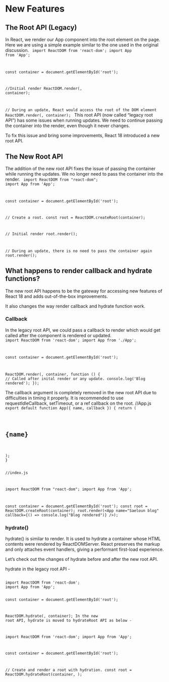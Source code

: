 # New Features

## The Root API (Legacy)

In React, we render our App component into the root element on the page. Here we are using a simple example similar to the one used in the original discussion.
<code>
import ReactDOM from 'react-dom';
import App from 'App';

const container = document.getElementById('root');

//Initial render
ReactDOM.render(<App name="Saeloun blog" />, container);

// During an update, React would access the root of the DOM element
ReactDOM.render(<App name="Saeloun testimonials" />, container);
</code>
This root API (now called “legacy root API”) has some issues when running updates. We need to continue passing the container into the render, even though it never changes.

To fix this issue and bring some improvements, React 18 introduced a new root API.

## The New Root API

The addition of the new root API fixes the issue of passing the container while running the updates. We no longer need to pass the container into the render.
<code>
import ReactDOM from "react-dom";
import App from 'App';

const container = document.getElementById('root');

// Create a root.
const root = ReactDOM.createRoot(container);

// Initial render
root.render(<App name="Saeloun blog" />);

// During an update, there is no need to pass the container again
root.render(<App name="Saeloun testimonials" />);
</code>

## What happens to render callback and hydrate functions?

The new root API happens to be the gateway for accessing new features of React 18 and adds out-of-the-box improvements.

It also changes the way render callback and hydrate function work.

### Callback

In the legacy root API, we could pass a callback to render which would get called after the component is rendered or updated.
<code>
import ReactDOM from 'react-dom';
import App from './App';

const container = document.getElementById('root');

ReactDOM.render(<App name="Saeloun blog" />, container, function () {
// Called after inital render or any update.
console.log('Blog rendered');
});
</code>

The callback argument is completely removed in the new root API due to difficulties in timing it properly. It is recommended to use requestIdleCallback, setTimeout, or a ref callback on the root.
//App.js
<code>
export default function App({ name, callback }) {
return (
<code>

<div ref={callback}>
<h1 id="">{name}</h1>
</div>
</code>
);
}

//index.js

import ReactDOM from "react-dom";
import App from 'App';

const container = document.getElementById('root');
const root = ReactDOM.createRoot(container);
root.render(<App name="Saeloun blog" callback={() => console.log("Blog rendered")} />);
</code>

### hydrate()

hydrate() is similar to render. It is used to hydrate a container whose HTML contents were rendered by ReactDOMServer. React preserves the markup and only attaches event handlers, giving a performant first-load experience.

Let’s check out the changes of hydrate before and after the new root API.

hydrate in the legacy root API -

<code>
import ReactDOM from 'react-dom';
import App from 'App';

const container = document.getElementById('root');

ReactDOM.hydrate(<App name="Saeloun blog" />, container);
In the new root API, hydrate is moved to hydrateRoot API as below -

import ReactDOM from 'react-dom';
import App from 'App';

const container = document.getElementById('root');

// Create and render a root with hydration.
const root = ReactDOM.hydrateRoot(container, <App name="Saeloun blog" />);
</code>
